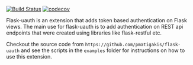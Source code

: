 [![Build Status](https://travis-ci.org/pmatigakis/flask-uauth.svg?branch=develop)](https://travis-ci.org/pmatigakis/flask-uauth)
[![codecov](https://codecov.io/gh/pmatigakis/flask-uauth/branch/develop/graph/badge.svg)](https://codecov.io/gh/pmatigakis/flask-uauth)

Flask-uauth is an extension that adds token based authentication on Flask views.
The main use for flask-uauth is to add authentication on REST api endpoints that 
were created using libraries like flask-restful etc.

Checkout the source code from `https://github.com/pmatigakis/flask-uauth` and
see the scripts in the `examples` folder for instructions on how to use this extension.
